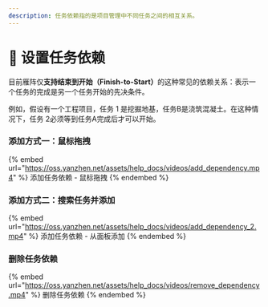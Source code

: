 ```yaml
---
description: 任务依赖指的是项目管理中不同任务之间的相互关系。
---
```


# 🔗 设置任务依赖

目前雁阵仅**支持结束到开始（Finish-to-Start）**&#x7684;这种常见的依赖关系：表示一个任务的完成是另一个任务开始的先决条件。

例如，假设有一个工程项目，任务 1 是挖掘地基，任务B是浇筑混凝土。在这种情况下，任务 2必须等到任务A完成后才可以开始。



### 添加方式一：鼠标拖拽

{% embed url="https://oss.yanzhen.net/assets/help_docs/videos/add_dependency.mp4" %}
添加任务依赖 - 鼠标拖拽
{% endembed %}

### 添加方式二：搜索任务并添加

{% embed url="https://oss.yanzhen.net/assets/help_docs/videos/add_dependency_2.mp4" %}
添加任务依赖 - 从面板添加
{% endembed %}

### 删除任务依赖

{% embed url="https://oss.yanzhen.net/assets/help_docs/videos/remove_dependency.mp4" %}
删除任务依赖
{% endembed %}
